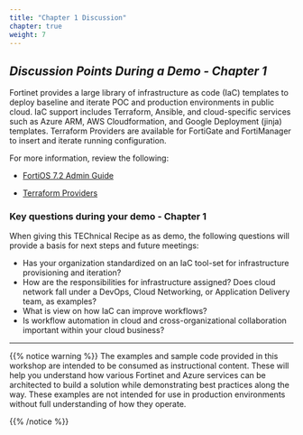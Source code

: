 ```yaml
---
title: "Chapter 1 Discussion"
chapter: true
weight: 7
---
```


## ***Discussion Points During a Demo - Chapter 1***

Fortinet provides a large library of infrastructure as code (IaC) templates to deploy baseline and iterate POC and production environments in public cloud.  IaC support includes Terraform, Ansible, and cloud-specific services such as Azure ARM, AWS Cloudformation, and Google Deployment (jinja) templates. Terraform Providers are available for FortiGate and FortiManager to insert and iterate running configuration.

For more information, review the following:

* [FortiOS 7.2 Admin Guide](https://docs.fortinet.com/document/fortigate/7.2.2/administration-guide/763117/terraform-fortios-as-a-provider)

* [Terraform Providers](https://fndn.fortinet.net/index.php?/cloud/terraform/)

### Key questions during your demo - Chapter 1

When giving this TEChnical Recipe as as demo, the following questions will provide a basis for next steps and future meetings:

* Has your organization standardized on an IaC tool-set for infrastructure provisioning and iteration?
* How are the responsibilities for infrastructure assigned?  Does cloud network fall under a DevOps, Cloud Networking, or Application Delivery team, as examples?
* What is view on how IaC can improve workflows?
* Is workflow automation in cloud and cross-organizational collaboration important within your cloud business?

***

{{% notice warning %}}
The examples and sample code provided in this workshop are intended to be consumed as instructional content. These will help you understand how various Fortinet and Azure services can be architected to build a solution while demonstrating best practices along the way. These examples are not intended for use in production environments without full understanding of how they operate.
</p>
{{% /notice %}}
